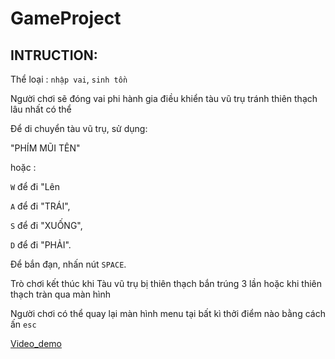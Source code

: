 # GameProject
## INTRUCTION:
Thể loại : `nhập vai`, `sinh tồn`

 Người chơi sẽ đóng vai phi hành gia điều khiển tàu vũ trụ tránh thiên
thạch lâu nhất có thể

Để di chuyển tàu vũ trụ, sử dụng:

"PHÍM MŨI TÊN" 

hoặc :

 `W` để đi "Lên

`A` để đi "TRÁI", 

`S` để đi "XUỐNG",

`D` để đi "PHẢI".

Để bắn đạn, nhấn nút `SPACE`.

Trò chơi kết thúc khi Tàu vũ trụ bị thiên thạch bắn trúng 3 lần hoặc khi thiên thạch tràn qua màn hình

Người chơi có thể quay lại màn hình menu tại bất kì thởi điểm nào bằng
cách ấn `esc`

[Video_demo](https://youtu.be/p8h04nEqc0w)




